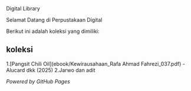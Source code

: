Digital Library

Selamat Datang di Perpustakaan Digital

Berikut ini adalah koleksi yang dimiliki:

## koleksi
1.[Pangsit Chili Oil](ebook/Kewirausahaan_Rafa Ahmad Fahrezi_037.pdf) - Alucard dkk (2025)
2.Jarwo dan adit


*Powered by GitHub Pages*
